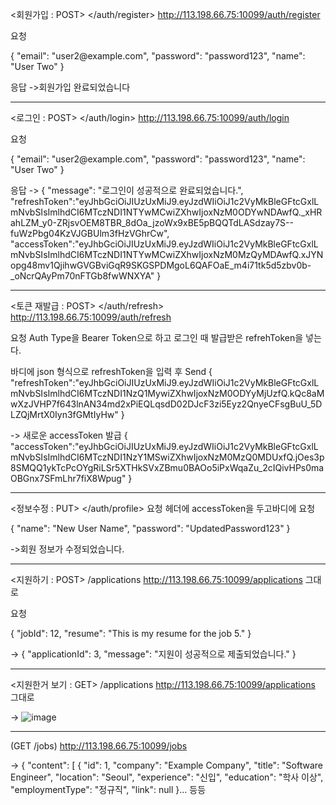 <회원가입 : POST> </auth/register>
http://113.198.66.75:10099/auth/register

요청
<body>
{
    "email": "user2@example.com",
    "password": "password123",
    "name": "User Two"
}

응답
->회원가입 완료되었습니다

--------------------------------------
<로그인 : POST> </auth/login>
http://113.198.66.75:10099/auth/login

요청
<body>
{
    "email": "user2@example.com",
    "password": "password123",
    "name": "User Two"
}


응답
->
{
    "message": "로그인이 성공적으로 완료되었습니다.",
    "refreshToken":"eyJhbGciOiJIUzUxMiJ9.eyJzdWIiOiJ1c2VyMkBleGFtcGxlLmNvbSIsImlhdCI6MTczNDI1NTYwMCwiZXhwIjoxNzM0ODYwNDAwfQ._xHRahLZM_y0-ZRjsvOEM8TBR_8dOa_jzoWx9xBE5pBQQTdLASdzay7S--fuWzPbg04KzVJGBUlm3fHzVGhrCw",
"accessToken":"eyJhbGciOiJIUzUxMiJ9.eyJzdWIiOiJ1c2VyMkBleGFtcGxlLmNvbSIsImlhdCI6MTczNDI1NTYwMCwiZXhwIjoxNzM0MzQyMDAwfQ.xJYNopg48mv1QjihwGVGBviGqR9SKGSPDMgoL6QAFOaE_m4i71tk5d5zbv0b-_oNcrQAyPm70nFTGb8fwWNXYA"
}

--------------------------------------
<토큰 재발급 : POST> </auth/refresh>
http://113.198.66.75:10099/auth/refresh

요청
<Authorization> Auth Type을 Bearer Token으로 하고 로그인 때 발급받은 refrehToken을 넣는다.

<body> 바디에 json 형식으로 refreshToken을 입력 후 Send
{
"refreshToken":"eyJhbGciOiJIUzUxMiJ9.eyJzdWIiOiJ1c2VyMkBleGFtcGxlLmNvbSIsImlhdCI6MTczNDI1NzQ1MywiZXhwIjoxNzM0ODYyMjUzfQ.kQc8aMwXzJVHP7f643lnAN34md2xPiEQLqsdD02DJcF3zi5Eyz2QnyeCFsgBuU_5DLZQjMrtX0Iyn3fGMtIyHw"
}

-> 새로운 accessToken 발급
{
"accessToken":"eyJhbGciOiJIUzUxMiJ9.eyJzdWIiOiJ1c2VyMkBleGFtcGxlLmNvbSIsImlhdCI6MTczNDI1NzY1MSwiZXhwIjoxNzM0MzQ0MDUxfQ.jOes3p8SMQQ1ykTcPcOYgRiLSr5XTHkSVxZBmu0BAOo5iPxWqaZu_2cIQivHPs0maOBGnx7SFmLhr7fiX8Wpug"
}

--------------------------------------
<정보수정 : PUT> </auth/profile>
요청
헤더에 accessToken을 두고바디에 요청

<body>
{
    "name": "New User Name",
    "password": "UpdatedPassword123"
}

->회원 정보가 수정되었습니다.

--------------------------------------
<지원하기 : POST> /applications
http://113.198.66.75:10099/applications
<accessToken> 그대로


요청
<body>
{
    "jobId": 12,
    "resume": "This is my resume for the job 5."
}

->
{
    "applicationId": 3,
    "message": "지원이 성공적으로 제출되었습니다."
}


--------------------------------------
<지원한거 보기 : GET> /applications
http://113.198.66.75:10099/applications
<accessToken> 그대로

-> 
![image](https://github.com/user-attachments/assets/62d3f408-14d7-425a-b68e-491059a21faf)

--------------------------------------
(GET /jobs)
http://113.198.66.75:10099/jobs

->
{
    "content": [
        {
            "id": 1,
            "company": "Example Company",
            "title": "Software Engineer",
            "location": "Seoul",
            "experience": "신입",
            "education": "학사 이상",
            "employmentType": "정규직",
            "link": null
        }... 등등

